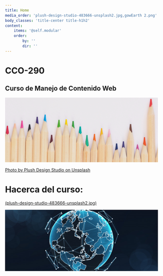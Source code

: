 ```yaml
---
title: Home
media_order: 'plush-design-studio-483666-unsplash2.jpg,gowEarth 2.png'
body_classes: 'title-center title-h1h2'
content:
    items: '@self.modular'
    order:
        by: ''
        dir: ''
---
```


# CCO-290
## Curso de Manejo de Contenido Web
![](plush-design-studio-483666-unsplash2.jpg)


[Photo by Plush Design Studio on Unsplash](https://unsplash.com/photos/l3N9Q27zULw)
# **Hacerca del curso:**
[(plush-design-studio-483666-unsplash2.jpg)](http://cco290.odysseyport.com)

![](gowEarth%202.png)